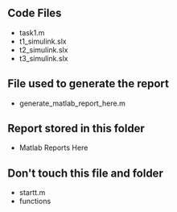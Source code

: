   ## Code Files
  - task1.m
  - t1_simulink.slx
  - t2_simulink.slx
  - t3_simulink.slx
  
  ## File used to generate the report
  - generate_matlab_report_here.m
  
  ## Report stored in this folder
  - Matlab Reports Here
  
  ## Don't touch this file and folder
  - startt.m
  - functions

